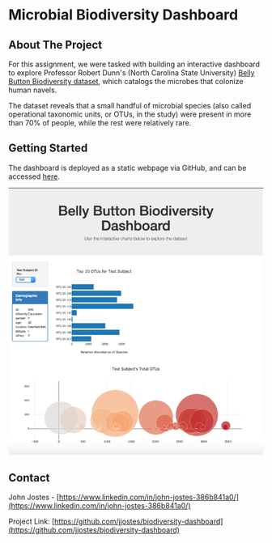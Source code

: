 # Microbial Biodiversity Dashboard

<!-- ABOUT THE PROJECT -->
## About The Project

For this assignment, we were tasked with building an interactive dashboard to explore Professor Robert Dunn's (North Carolina State University) [Belly Button Biodiversity dataset](http://robdunnlab.com/projects/belly-button-biodiversity/), which catalogs the microbes that colonize human navels.

The dataset reveals that a small handful of microbial species (also called operational taxonomic units, or OTUs, in the study) were present in more than 70% of people, while the rest were relatively rare.

<!-- GETTING STARTED -->
## Getting Started

The dashboard is deployed as a static webpage via GitHub, and can be accessed [here](https://jjostes.github.io/plotly-challenge/).

![dash]

<!-- CONTACT -->
## Contact

John Jostes - [https://www.linkedin.com/in/john-jostes-386b841a0/](https://www.linkedin.com/in/john-jostes-386b841a0/)

Project Link: [https://github.com/jjostes/biodiversity-dashboard](https://github.com/jjostes/biodiversity-dashboard)


<!-- MARKDOWN LINKS & IMAGES -->
[dash]: https://github.com/jjostes/biodiversity-dashboard/blob/master/screenshot/dashboard.png